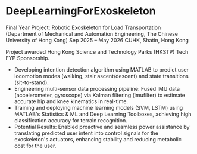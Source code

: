 # DeepLearningForExoskeleton
Final Year Project: Robotic Exoskeleton for Load Transportation (Department of Mechanical and Automation Engineering, The Chinese University of Hong Kong)
Sep 2025 – May 2026  CUHK, Shatin, Hong Kong

Project awarded Hong Kong Science and Technology Parks (HKSTP) Tech FYP Sponsorship.
- Developing intention detection algorithm using MATLAB to predict user locomotion modes (walking, stair ascent/descent) and state transitions (sit-to-stand).
- Engineering multi-sensor data processing pipeline: Fused IMU data (accelerometer, gyroscope) via Kalman filtering (imufilter) to estimate accurate hip and knee kinematics in real-time.
- Training and deploying machine learning models (SVM, LSTM) using MATLAB's Statistics & ML and Deep Learning Toolboxes, achieving high classification accuracy for terrain recognition.
- Potential Results: Enabled proactive and seamless power assistance by translating predicted user intent into control signals for the exoskeleton's actuators, enhancing stability and reducing metabolic cost for the user.
